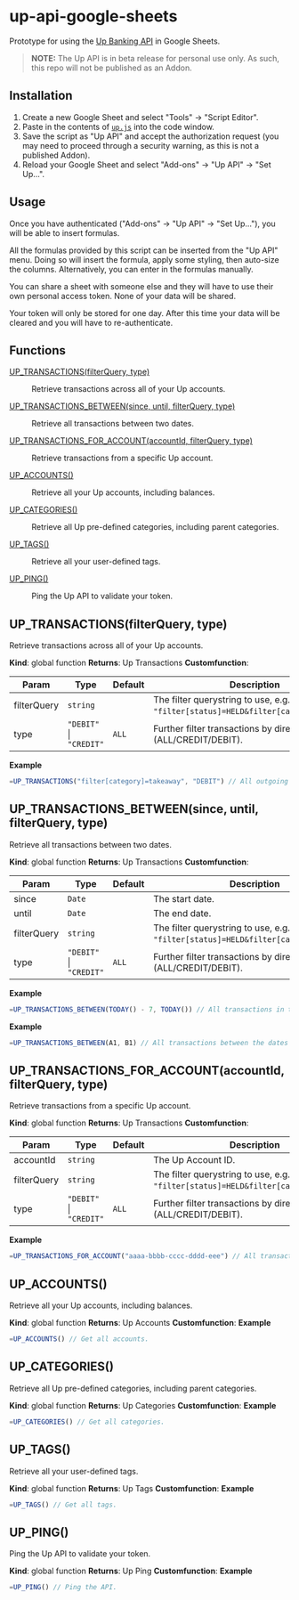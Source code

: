 # up-api-google-sheets

Prototype for using the [Up Banking API](https://developer.up.com.au/) in Google Sheets.

> **NOTE:** The Up API is in beta release for personal use only. As such, this repo will not be published as an Addon.

## Installation

1. Create a new Google Sheet and select "Tools" → "Script Editor".
2. Paste in the contents of [`up.js`](https://github.com/azz/up-api-google-sheets/blob/master/up.js) into the code window.
3. Save the script as "Up API" and accept the authorization request (you may need to proceed through a security warning, as this is not a published Addon).
4. Reload your Google Sheet and select "Add-ons" → "Up API" → "Set Up...".

## Usage

Once you have authenticated ("Add-ons" → "Up API" → "Set Up..."), you will be able to insert formulas.

All the formulas provided by this script can be inserted from the "Up API" menu. Doing so will insert the formula, apply some styling, then auto-size the columns. Alternatively, you can enter in the formulas manually.

You can share a sheet with someone else and they will have to use their own personal access token. None of your data will be shared.

Your token will only be stored for one day. After this time your data will be cleared and you will have to re-authenticate.

## Functions

<dl>
<dt><a href="#UP_TRANSACTIONS">UP_TRANSACTIONS(filterQuery, type)</a> </dt>
<dd><p>Retrieve transactions across all of your Up accounts.</p>
</dd>
<dt><a href="#UP_TRANSACTIONS_BETWEEN">UP_TRANSACTIONS_BETWEEN(since, until, filterQuery, type)</a> </dt>
<dd><p>Retrieve all transactions between two dates.</p>
</dd>
<dt><a href="#UP_TRANSACTIONS_FOR_ACCOUNT">UP_TRANSACTIONS_FOR_ACCOUNT(accountId, filterQuery, type)</a> </dt>
<dd><p>Retrieve transactions from a specific Up account.</p>
</dd>
<dt><a href="#UP_ACCOUNTS">UP_ACCOUNTS()</a> </dt>
<dd><p>Retrieve all your Up accounts, including balances.</p>
</dd>
<dt><a href="#UP_CATEGORIES">UP_CATEGORIES()</a> </dt>
<dd><p>Retrieve all Up pre-defined categories, including parent categories.</p>
</dd>
<dt><a href="#UP_TAGS">UP_TAGS()</a> </dt>
<dd><p>Retrieve all your user-defined tags.</p>
</dd>
<dt><a href="#UP_PING">UP_PING()</a> </dt>
<dd><p>Ping the Up API to validate your token.</p>
</dd>
</dl>

<a name="UP_TRANSACTIONS"></a>

## UP\_TRANSACTIONS(filterQuery, type)
Retrieve transactions across all of your Up accounts.

**Kind**: global function
**Returns**: Up Transactions
**Customfunction**:

| Param | Type | Default | Description |
| --- | --- | --- | --- |
| filterQuery | <code>string</code> |  | The filter querystring to use, e.g. `"filter[status]=HELD&filter[category]=booze"`. |
| type | <code>&quot;DEBIT&quot;</code> \| <code>&quot;CREDIT&quot;</code> | <code>ALL</code> | Further filter transactions by direction (ALL/CREDIT/DEBIT). |

**Example**
```js
=UP_TRANSACTIONS("filter[category]=takeaway", "DEBIT") // All outgoing transactions classified as "takeaway".
```
<a name="UP_TRANSACTIONS_BETWEEN"></a>

## UP\_TRANSACTIONS\_BETWEEN(since, until, filterQuery, type)
Retrieve all transactions between two dates.

**Kind**: global function
**Returns**: Up Transactions
**Customfunction**:

| Param | Type | Default | Description |
| --- | --- | --- | --- |
| since | <code>Date</code> |  | The start date. |
| until | <code>Date</code> |  | The end date. |
| filterQuery | <code>string</code> |  | The filter querystring to use, e.g. `"filter[status]=HELD&filter[category]=booze"`. |
| type | <code>&quot;DEBIT&quot;</code> \| <code>&quot;CREDIT&quot;</code> | <code>ALL</code> | Further filter transactions by direction (ALL/CREDIT/DEBIT). |

**Example**
```js
=UP_TRANSACTIONS_BETWEEN(TODAY() - 7, TODAY()) // All transactions in the last week.
```
**Example**
```js
=UP_TRANSACTIONS_BETWEEN(A1, B1) // All transactions between the dates set in cells `A1` and `B1`.
```
<a name="UP_TRANSACTIONS_FOR_ACCOUNT"></a>

## UP\_TRANSACTIONS\_FOR\_ACCOUNT(accountId, filterQuery, type)
Retrieve transactions from a specific Up account.

**Kind**: global function
**Returns**: Up Transactions
**Customfunction**:

| Param | Type | Default | Description |
| --- | --- | --- | --- |
| accountId | <code>string</code> |  | The Up Account ID. |
| filterQuery | <code>string</code> |  | The filter querystring to use, e.g. `"filter[status]=HELD&filter[category]=booze"`. |
| type | <code>&quot;DEBIT&quot;</code> \| <code>&quot;CREDIT&quot;</code> | <code>ALL</code> | Further filter transactions by direction (ALL/CREDIT/DEBIT). |

**Example**
```js
=UP_TRANSACTIONS_FOR_ACCOUNT("aaaa-bbbb-cccc-dddd-eee") // All transactions for the specified account.
```
<a name="UP_ACCOUNTS"></a>

## UP\_ACCOUNTS()
Retrieve all your Up accounts, including balances.

**Kind**: global function
**Returns**: Up Accounts
**Customfunction**:
**Example**
```js
=UP_ACCOUNTS() // Get all accounts.
```
<a name="UP_CATEGORIES"></a>

## UP\_CATEGORIES()
Retrieve all Up pre-defined categories, including parent categories.

**Kind**: global function
**Returns**: Up Categories
**Customfunction**:
**Example**
```js
=UP_CATEGORIES() // Get all categories.
```
<a name="UP_TAGS"></a>

## UP\_TAGS()
Retrieve all your user-defined tags.

**Kind**: global function
**Returns**: Up Tags
**Customfunction**:
**Example**
```js
=UP_TAGS() // Get all tags.
```
<a name="UP_PING"></a>

## UP\_PING()
Ping the Up API to validate your token.

**Kind**: global function
**Returns**: Up Ping
**Customfunction**:
**Example**
```js
=UP_PING() // Ping the API.
```
